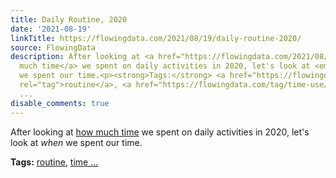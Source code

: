 ```yaml
---
title: Daily Routine, 2020
date: '2021-08-19'
linkTitle: https://flowingdata.com/2021/08/19/daily-routine-2020/
source: FlowingData
description: After looking at <a href="https://flowingdata.com/2021/08/03/time-use-pandemic/">how
  much time</a> we spent on daily activities in 2020, let's look at <em>when</em>
  we spent our time.<p><strong>Tags:</strong> <a href="https://flowingdata.com/tag/routine/"
  rel="tag">routine</a>, <a href="https://flowingdata.com/tag/time-use/" rel="tag">time
  ...
disable_comments: true
---
```

After looking at <a href="https://flowingdata.com/2021/08/03/time-use-pandemic/">how much time</a> we spent on daily activities in 2020, let's look at <em>when</em> we spent our time.<p><strong>Tags:</strong> <a href="https://flowingdata.com/tag/routine/" rel="tag">routine</a>, <a href="https://flowingdata.com/tag/time-use/" rel="tag">time ...